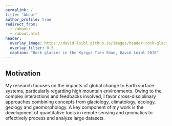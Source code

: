 ```yaml
---
permalink: /
title: "About"
author_profile: true
redirect_from: 
  - /about/
  - /about.html
header:
  overlay_image: https://david-loibl.github.io/images/header-rock-glacier-kyrgyzstan.jpg
  overlay_filter: 0.5
  caption: "Rock glacier in the Kyrgyz Tien Shan, David Loibl 2018"
---
```


## Motivation
My research focuses on the impacts of global change to Earth surface systems, particularly regarding high mountain environments. Owing to the complex interactions and feedbacks involved, I favor cross-disciplinary approaches combining concepts from glaciology, climatology, ecology, geology and geomorphology. A key component of my work is the development of quantitative tools in remote sensing and geomatics to effectively process and analyze large datasets.




